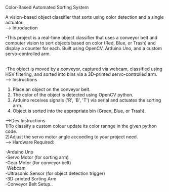 Color-Based Automated Sorting System
<br>

A vision-based object classifier that sorts using color detection and a single actuator.<br>
--> Introduction<br>

-This project is a real-time object classifier that uses a conveyor belt and computer vision to sort objects based on color (Red, Blue, or Trash) and display a counter for each. Built using OpenCV, Arduino Uno, and a custom servo-controlled arm.<br><br>

-The object is moved by a conveyor, captured via webcam, classified using HSV filtering, and sorted into bins via a 3D-printed servo-controlled arm.<br>
--> Instructions<br>

1) Place an object on the conveyor belt.<br>
2) The color of the object is detected using OpenCV python.<br>
3) Arduino receives signals ('R', 'B', 'T') via serial and actuates the sorting arm.<br>
4) Object is sorted into the appropriate bin (Green, Blue, or Trash).<br>

-->Dev Instructions<br> 
1)To classify a custom colour update its color rannge in the given python code.<br>
2)Adjust the servo motor angle accoeding to your project need.<br>
--> Hardware Required:<br>

-Arduino Uno<br>
-Servo Motor (for sorting arm)<br>
-Gear Motor (for conveyor belt)<br>
-Webcam<br>
-Ultrasonic Sensor (for object detection trigger)<br>
-3D-printed Sorting Arm<br>
-Conveyor Belt Setup..

